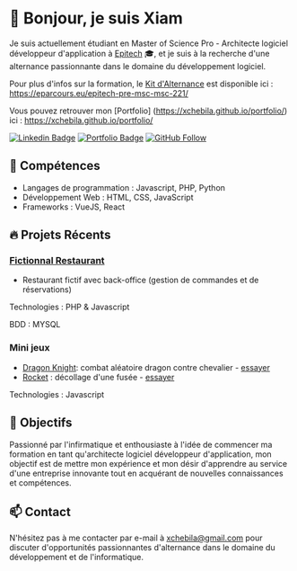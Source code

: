 <!-- Titre avec emoji -->
# 👋 Bonjour, je suis Xiam

<!-- Introduction avec emojis -->
Je suis actuellement étudiant en Master of Science Pro - Architecte logiciel développeur d'application à [Epitech](https://www.epitech.eu/) 🎓, et je suis à la recherche d'une alternance passionnante dans le domaine du développement logiciel.

Pour plus d'infos sur la formation, le [Kit d'Alternance](https://eparcours.eu/epitech-pre-msc-msc-221/) est disponible ici :
https://eparcours.eu/epitech-pre-msc-msc-221/

Vous pouvez retrouver mon [Portfolio] (https://xchebila.github.io/portfolio/) ici :
https://xchebila.github.io/portfolio/

<!-- Badges avec emojis (facultatif) -->
[![Linkedin Badge](https://img.shields.io/badge/-xchebila-0072b1?style=flat&logo=Linkedin&logoColor=white&link=https://www.linkedin.com/in/xchebila/)](https://www.linkedin.com/in/xchebila/)
[![Portfolio Badge](https://img.shields.io/badge/Portfolio-xchebila.github.io/portfolio/-black)](https://xchebila.github.io/portfolio/)
[![GitHub Follow](https://img.shields.io/github/followers/xchebila?style=social&label=Follow)](https://github.com/xchebila)

<!-- Section Compétences avec emojis -->
## 🚀 Compétences
- Langages de programmation : Javascript, PHP, Python
- Développement Web : HTML, CSS, JavaScript
- Frameworks : VueJS, React

<!-- Section Projets avec emojis -->
## 🔥 Projets Récents
### [Fictionnal Restaurant](https://github.com/xchebila/FictionalRestaurant)
- Restaurant fictif avec back-office (gestion de commandes et de réservations)

Technologies : PHP & Javascript

BDD : MYSQL

### Mini jeux
- [Dragon Knight](https://github.com/xchebila/Dragon-Knight): combat aléatoire dragon contre chevalier - [essayer](https://xchebila.github.io/Dragon-Knight/)
- [Rocket](https://github.com/xchebila/rocket) : décollage d'une fusée - [essayer](https://xchebila.github.io/rocket/)
  
Technologies : Javascript

<!-- Section Objectifs avec emojis -->
## 🎯 Objectifs
Passionné par l'infirmatique et enthousiaste à l'idée de commencer ma formation en tant qu'architecte logiciel développeur d'application, mon objectif est de mettre mon expérience et mon désir d'apprendre au service d'une entreprise innovante tout en acquérant de nouvelles connaissances et compétences.

<!-- Section Contact avec emojis -->
## 📫 Contact
N'hésitez pas à me contacter par e-mail à [xchebila@gmail.com](mailto:xchebiila@gmail.com) pour discuter d'opportunités passionnantes d'alternance dans le domaine du développement et de l'informatique.
